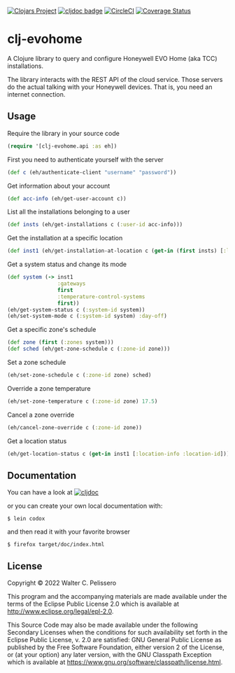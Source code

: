 [![Clojars Project](https://img.shields.io/clojars/v/io.github.fourteatoo/clj-evohome.svg?include_prereleases)](https://clojars.org/io.github.fourteatoo/clj-evohome)
[![cljdoc badge](https://cljdoc.org/badge/io.github.fourteatoo/clj-evohome)](https://cljdoc.org/d/io.github.fourteatoo/clj-evohome)
[![CircleCI](https://dl.circleci.com/status-badge/img/gh/fourteatoo/clj-evohome/tree/main.svg?style=svg)](https://dl.circleci.com/status-badge/redirect/gh/fourteatoo/clj-evohome/tree/main)
[![Coverage Status](https://coveralls.io/repos/github/fourteatoo/clj-evohome/badge.svg)](https://coveralls.io/github/fourteatoo/clj-evohome)



# clj-evohome

A Clojure library to query and configure Honeywell EVO Home (aka TCC)
installations.

The library interacts with the REST API of the cloud service.  Those
servers do the actual talking with your Honeywell devices.  That is,
you need an internet connection.


## Usage

Require the library in your source code

```clojure
(require '[clj-evohome.api :as eh])
```

First you need to authenticate yourself with the server

```clojure
(def c (eh/authenticate-client "username" "password"))
```

Get information about your account

```clojure
(def acc-info (eh/get-user-account c))
```

List all the installations belonging to a user

```clojure
(def insts (eh/get-installations c (:user-id acc-info)))
```

Get the installation at a specific location

```clojure
(def inst1 (eh/get-installation-at-location c (get-in (first insts) [:location-info :location-id])))
```

Get a system status and change its mode

```clojure
(def system (-> inst1
                :gateways
                first
                :temperature-control-systems
                first))
(eh/get-system-status c (:system-id system))
(eh/set-system-mode c (:system-id system) :day-off)
```

Get a specific zone's schedule

```clojure
(def zone (first (:zones system)))
(def sched (eh/get-zone-schedule c (:zone-id zone)))
```

Set a zone schedule

```clojure
(eh/set-zone-schedule c (:zone-id zone) sched)
```

Override a zone temperature

```clojure
(eh/set-zone-temperature c (:zone-id zone) 17.5)
```

Cancel a zone override

```clojure
(eh/cancel-zone-override c (:zone-id zone))
```

Get a location status

```clojure
(eh/get-location-status c (get-in inst1 [:location-info :location-id]))
```


## Documentation

You can have a look at [![cljdoc](https://cljdoc.org/badge/io.github.fourteatoo/clj-evohome)](https://cljdoc.org/d/io.github.fourteatoo/clj-evohome)

or you can create your own local documentation with:

```shell
$ lein codox
```

and then read it with your favorite browser

```shell
$ firefox target/doc/index.html
```




## License

Copyright © 2022 Walter C. Pelissero

This program and the accompanying materials are made available under the
terms of the Eclipse Public License 2.0 which is available at
http://www.eclipse.org/legal/epl-2.0.

This Source Code may also be made available under the following Secondary
Licenses when the conditions for such availability set forth in the Eclipse
Public License, v. 2.0 are satisfied: GNU General Public License as published by
the Free Software Foundation, either version 2 of the License, or (at your
option) any later version, with the GNU Classpath Exception which is available
at https://www.gnu.org/software/classpath/license.html.

